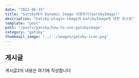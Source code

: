 ```yaml
---
date: "2022-06-15"
title: "Gatsby에서 Dynamic Image 사용하기(GatsbyImage)"
description: "Gatsby-plugin-image의 GatsbyImage에 대한 포스팅"
template: "post"
path: "/posts/gatsby/how-to-use-gatsbyimage"
category: "gatsby"
thumbnail_image: "../../images/gatsby-icon.png"
---
```


## 게시글

게시글2의 내용은 여기에 작성합니다